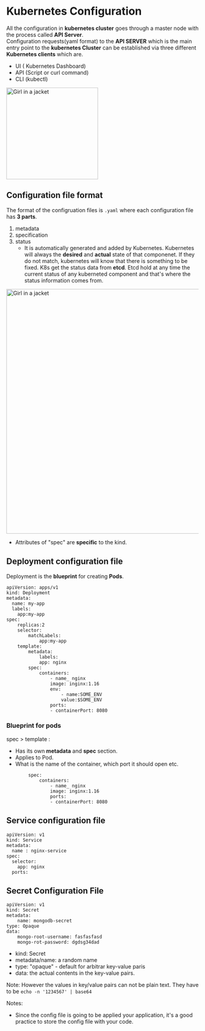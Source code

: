 # Kubernetes Configuration

All the configuration in **kubernetes cluster** goes through a master node with the process called **API Server**. <br>
Configuration requests(yaml format) to the **API SERVER** which is the main entry point to the **kubernetes Cluster** can be established via three different **Kubernetes clients** which are.

- UI ( Kubernetes Dashboard) 
- API (Script or curl command)
- CLI (kubectl)

<img src="/media/clients.png" alt="Girl in a jacket" width="240" > 

## Configuration file format
The format of the configruation files is `.yaml` where each configuration file has **3 parts**.

1. metadata
2. specification
3. status
    - It is automatically generated and added by Kubernetes. Kubernetes will always the **desired** and **actual** state of that componenet. If they do not match, kubernetes will know that there is something to be fixed. K8s get the status data from **etcd**. Etcd hold at any time the current status of any kuberneted component and that's where the status information comes from. 


<img src="/media/config.png" alt="Girl in a jacket" width="640" > 

- Attributes of "spec" are **specific** to the kind.

## Deployment configuration file
Deployment is the **blueprint** for creating **Pods**.
```
apiVersion: apps/v1
kind: Deployment
metadata:
  name: my-app
  labels:
    app:my-app
spec:
    replicas:2
    selector:
        matchLabels:
            app:my-app
    template:
        metadata:
            labels:
            app: nginx
        spec:
            containers:
                - name_ nginx
                image: inginx:1.16
                env:
                    - name:SOME_ENV
                    value:$SOME_ENV
                ports:
                - containerPort: 8080
```

### Blueprint for pods
spec > template :
- Has its own **metadata** and **spec** section.
- Applies to Pod.
- What is the name of the container, which port it should open etc.
```
        spec:
            containers:
                - name_ nginx
                image: inginx:1.16
                ports:
                - containerPort: 8080

```

## Service configuration file
```
apiVersion: v1
kind: Service
metadata:
  name : nginx-service
spec:
  selector:
    app: nginx
  ports:
```

## Secret Configuration File
``` 
apiVersion: v1
kind: Secret
metadata:
    name: mongodb-secret
type: Opaque
data:
    mongo-root-username: fasfasfasd
    mongo-rot-password: dgdsg34dad  
```
- kind: Secret
- metadata/name: a random name
- type: "opaque" - default for arbitrar key-value paris
- data: the actual contents in the key-value pairs.

Note:
However the values in key/value pairs can not be plain text. They have to be 
`echo -n '1234567' | base64 `

Notes:
- Since the config file is going to be applied your application, it's a good practice to store the config file with your code. 



